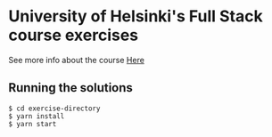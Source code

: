 # University of Helsinki's Full Stack course exercises
See more info about the course [Here](https://fullstackopen.com)

## Running the solutions
```
$ cd exercise-directory
$ yarn install
$ yarn start
```